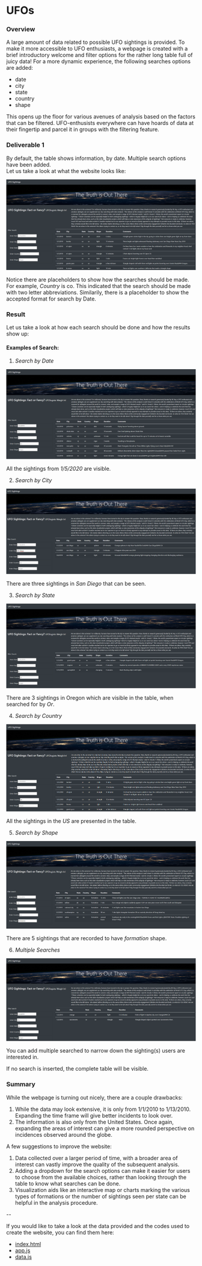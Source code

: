 # UFOs

### Overview  
A large amount of data related to possible UFO sightings is provided. To make it more accessible to UFO enthusiasts, a webpage is created with a brief introductory welcome and filter options for the rather long table full of juicy data!
For a more dynamic experience, the following searches options are added:  
  - date
  - city
  - state
  - country
  - shape  

This opens up the floor for various avenues of analysis based on the factors that can be filtered. UFO-enthusists everywhere can have hoards of data at their fingertip and parcel it in groups with the filtering feature.  

### Deliverable 1  

By default, the table shows information, by date. Multiple search options have been added.  
Let us take a look at what the website looks like: 

![webpage](https://github.com/SoumyaAbraham/UFOs/blob/main/Challenge/screenshots/webpage.png)  

Notice there are placeholders to show how the searches should be made. For example, *Country* is co. This indicated that the search should be made with two letter abbreviations. 
Similarily, there is a placeholder to show the accepted format for search by Date.  

### Result  
Let us take a look at how each search should be done and how the results show up:   

#### Examples of Search:

  1. _Search by Date_  
  
  ![search_by_date](https://github.com/SoumyaAbraham/UFOs/blob/main/Challenge/screenshots/date_search.png)  
  
  All the sightings from  *1/5/2020* are visible.  
  
  2. _Search by City_
  
  ![search_by_City](https://github.com/SoumyaAbraham/UFOs/blob/main/Challenge/screenshots/city_search.png)
  
  There are three sightings in *San Diego* that can be seen.  
  
  3. _Search by State_
  
![search_by_state](https://github.com/SoumyaAbraham/UFOs/blob/main/Challenge/screenshots/state_search.png)
  
  There are 3 sightings in Oregon which are visible in the table, when searched for by *Or*. 
  
  4. _Search by Country_
  
  ![search_by_country](https://github.com/SoumyaAbraham/UFOs/blob/main/Challenge/screenshots/country_search.png)
  
  All the sightings in the *US* are presented in the table.  
  
  5. _Search by Shape_
  
  ![search_by_shape](https://github.com/SoumyaAbraham/UFOs/blob/main/Challenge/screenshots/shape_search.png) 
  
  There are 5 sightings that are recorded to have  *formation* shape.  
  
  6. _Multiple Searches_ 
   
  ![multi_search](https://github.com/SoumyaAbraham/UFOs/blob/main/Challenge/screenshots/multi_search.png)  
  
  You can add multiple searched to narrow down the sighting(s) users are interested in. 
  
  If no search is inserted, the complete table will be visible.  
  
### Summary  

While the webpage is turning out nicely, there are a couple drawbacks:

  1. While the data may look extensive, it is only from 1/1/2010 to 1/13/2010. Expanding the time frame will give better incidents to look over.  
  2. The information is also only from the United States. Once again, expanding the areas of interest can give a more rounded perspective on incidences observed around the globe.

A few suggestions to improve the website:  

  1. Data collected over a larger period of time, with a broader area of interest can vastly improve the quality of the subsequent analysis.  
  2. Adding a dropdown for the search options can make it easier for users to choose from the available choices, rather than looking through the table to know what searches can be done. 
  3. Visualization aids like an interactive map or charts marking the various types of formations or the number of sightings seen per state can be helpful in the analysis procedure.

-- 

If you would like to take a look at the data provided and the codes used to create the website, you can find them here:  
  - [index.html](https://github.com/SoumyaAbraham/UFOs/blob/main/Challenge/index.html)  
  - [app.js](https://github.com/SoumyaAbraham/UFOs/blob/main/Challenge/static/js/app.js)
  - [data.js](https://github.com/SoumyaAbraham/UFOs/blob/main/Challenge/static/js/data.js)
  


 
  



